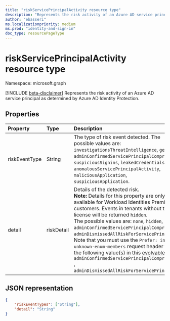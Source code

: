 ```yaml
---
title: "riskServicePrincipalActivity resource type"
description: "Represents the risk activity of an Azure AD service principal as determined by Azure AD Identity Protection."
author: "ebasseri"
ms.localizationpriority: medium
ms.prod: "identity-and-sign-in"
doc_type: resourcePageType
---
```


# riskServicePrincipalActivity resource type

Namespace: microsoft.graph

[!INCLUDE [beta-disclaimer](../../includes/beta-disclaimer.md)]
Represents the risk activity of an Azure AD service principal as determined by Azure AD Identity Protection. 

## Properties

| Property       | Type    |Description|
|:---------------|:--------|:----------|
|riskEventType|String|The type of risk event detected. The possible values are: `investigationsThreatIntelligence`, `generic`, `adminConfirmedServicePrincipalCompromised`, `suspiciousSignins`, `leakedCredentials`, `anomalousServicePrincipalActivity`, `maliciousApplication`, `suspiciousApplication`.|
| detail     | riskDetail  | Details of the detected risk. <br>**Note:** Details for this property are only available for Workload Identities Premium customers. Events in tenants without that license will be returned `hidden`. <br/>The possible values are: `none`, `hidden`, `adminConfirmedServicePrincipalCompromised`, `adminDismissedAllRiskForServicePrincipal`. Note that you must use the `Prefer: include-unknown-enum-members` request header to get the following value(s) in this [evolvable enum](/graph/best-practices-concept#handling-future-members-in-evolvable-enumerations): `adminConfirmedServicePrincipalCompromised` , `adminDismissedAllRiskForServicePrincipal`.|

## JSON representation

<!-- {
  "blockType": "resource",
  "optionalProperties": [ ],
  "@odata.type": "microsoft.graph.riskServicePrincipalActivity"
}-->
```json
{
    "riskEventTypes": ["String"],
    "detail": "String"
}
```
<!--
{
  "type": "#page.annotation",
  "description": "",
  "keywords": "",
  "section": "",
  "tocPath": "",
  "suppressions": []
}
-->

